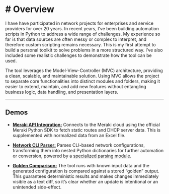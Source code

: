 # # Overview

I have have participated in network projects for enterprises and service providers for over 20 years. In recent years, I’ve
been building automation scripts in Python to address a wide range of challenges. My experience so far is
that data sources are often messy or complex to interpret, and therefore custom scripting remains necessary.
This is my first attempt to build a personal toolkit to solve problems in a more structured way. I’ve also
included some realistic challenges to demonstrate how the tool can be used.

The tool leverages the Model-View-Controller (MVC) architecture, providing a clean, scalable, and
maintainable solution. Using MVC allows the project to separate core functionalities into distinct modules
and folders, making it easier to extend, maintain, and add new features without entangling business logic,
data handling, and presentation layers.

---

## Demos

- [**Meraki API Integration:**](app/demos/meraki_api_integration/README.md)
  Connects to the Meraki cloud using the official Meraki Python SDK to fetch static routes and DHCP server data. This is supplemented with normalized data from an Excel file. 

- [**Network CLI Parser:**](app/demos/network_cli_parser/README.md)
  Parses CLI-based network configurations, transforming them into nested Python dictionaries for further automation or conversion, powered by a [specialized parsing module](https://github.com/tdorssers/confparser).

- [**Golden Comparison:**](app/demos/golden_comparison/README.md)
  The tool runs with known input data and the generated configuration is compared against a stored “golden” output. This guarantees deterministic results and makes changes immediately visible as a text diff, so it’s clear whether an update is intentional or an unintended side-effect.
